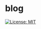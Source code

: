 # blog

[![License: MIT](https://img.shields.io/badge/license-MIT-blue.svg)](https://opensource.org/licenses/MIT)
